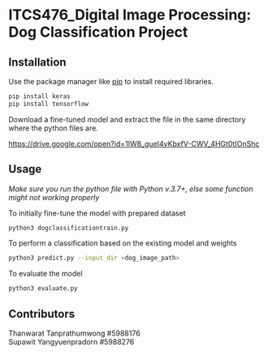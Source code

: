 # ITCS476_Digital Image Processing: Dog Classification Project

## Installation

Use the package manager like [pip](https://pip.pypa.io/en/stable/) to install required libraries.

```bash
pip install keras
pip install tensorflow
```
Download a fine-tuned model and extract the file in the same directory where the python files are.

https://drive.google.com/open?id=1IW8_gueI4yKbxfV-CWV_4HGt0tIOnShc

## Usage

*Make sure you run the python file with Python v.3.7+, else some function might not working properly*

To initially fine-tune the model with prepared dataset

```bash
python3 dogclassificationtrain.py
```

To perform a classification based on the existing model and weights

```bash
python3 predict.py --input_dir <dog_image_path>
```

To evaluate the model

```bash
python3 evaluate.py
```

## Contributors

Thanwarat Tanprathumwong #5988176\
Supawit Yangyuenpradorn #5988276
